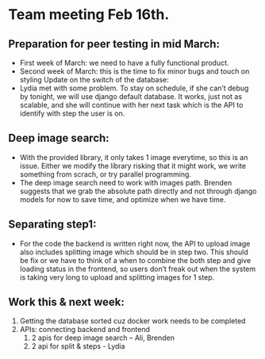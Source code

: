 # Team meeting Feb 16th.

## Preparation for peer testing in mid March:
-	First week of March: we need to have a fully functional product.
-	Second week of March: this is the time to fix minor bugs and touch on styling
Update on the switch of the database:
-	Lydia met with some problem. To stay on schedule, if she can’t debug by tonight, we will use django default database. It works, just not as scalable, and she will continue with her next task which is the API to identify with step the user is on.
## Deep image search:
-	With the provided library, it only takes 1 image everytime, so this is an issue. Either we modify the library risking that it might work, we write something from scrach, or try parallel programming.
-	The deep image search need to work with images path. Brenden suggests that we grab the absolute path directly and not through django models for now to save time, and optimize when we have time.
## Separating step1:
-	For the code the backend is written right now, the API to upload image also includes splitting image which should be in step two. This should be fix or we have to think of a when to combine the both step and give loading status in the frontend, so users don’t freak out when the system is taking very long to upload and splitting images for 1 step.
## Work this & next week:
1. Getting the database sorted cuz docker work needs to be completed
2. APIs: connecting backend and frontend 
   1. 2 apis for deep image search – Ali, Brenden 
   2. 2 api for split & steps - Lydia
